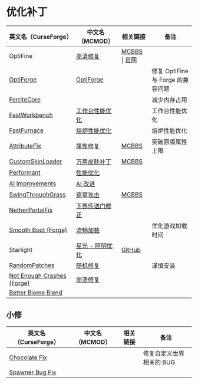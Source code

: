# 优化补丁

| 英文名（CurseForge）                                                                                | 中文名（MCMOD）                                         | 相关链接                                                                                   | 备注                              |
| --------------------------------------------------------------------------------------------------- | ------------------------------------------------------- | ------------------------------------------------------------------------------------------ | --------------------------------- |
| OptiFine                                                                                            | [高清修复](https://www.mcmod.cn/class/36.html)          | [MCBBS](https://www.mcbbs.net/thread-606019-1-1.html) \| [官网](https://optifine.net/home) |                                   |
| [OptiForge](https://www.curseforge.com/minecraft/mc-mods/optiforge)                                 | [OptiForge](https://www.mcmod.cn/class/2395.html)       |                                                                                            | 修复 OptiFine 与 Forge 的兼容问题 |
| [FerriteCore](https://www.curseforge.com/minecraft/mc-mods/ferritecore)                             |                                                         |                                                                                            | 减少内存占用                      |
| [FastWorkbench](https://www.curseforge.com/minecraft/mc-mods/fastworkbench)                         | [工作台性能优化](https://www.mcmod.cn/class/1486.html)  |                                                                                            | 工作台性能优化                    |
| [FastFurnace](https://www.curseforge.com/minecraft/mc-mods/fastfurnace)                             | [熔炉性能优化](https://www.mcmod.cn/class/1485.html)    |                                                                                            | 熔炉性能优化                      |
| [AttributeFix](https://www.curseforge.com/minecraft/mc-mods/attributefix)                           | [属性修复](https://www.mcmod.cn/class/2264.html)        | [MCBBS](https://www.mcbbs.net/thread-939188-1-1.html)                                      | 突破原版属性上限                  |
| [CustomSkinLoader](https://www.curseforge.com/minecraft/mc-mods/customskinloader)                   | [万用皮肤补丁](https://www.mcmod.cn/class/883.html)     | [MCBBS](https://www.mcbbs.net/thread-269807-1-1.html)                                      |                                   |
| [Performant](https://www.curseforge.com/minecraft/mc-mods/performant)                               | [性能优化](https://www.mcmod.cn/class/2385.html)        |                                                                                            |                                   |
| [AI Improvements](https://www.curseforge.com/minecraft/mc-mods/ai-improvements)                     | [AI 改进](https://www.mcmod.cn/class/1480.html)         |                                                                                            |                                   |
| [SwingThroughGrass](https://www.curseforge.com/minecraft/mc-mods/swingthroughgrass)                 | [穿草攻击](https://www.mcmod.cn/class/1465.html)        | [MCBBS](https://www.mcbbs.net/thread-691271-1-1.html)                                      |                                   |
| [NetherPortalFix](https://www.curseforge.com/minecraft/mc-mods/netherportalfix)                     | [下界传送门修正](https://www.mcmod.cn/class/811.html)   |                                                                                            |                                   |
| [Smooth Boot (Forge)](https://www.curseforge.com/minecraft/mc-mods/smooth-boot-forge)               | [流畅加载](https://www.mcmod.cn/class/3422.html)        |                                                                                            | 优化游戏加载时间                  |
| Starlight                                                                                           | [星光 - 照明优化](https://www.mcmod.cn/class/3303.html) | [GitHub](https://github.com/Spottedleaf/Starlight/tree/forge)                              |                                   |
| [RandomPatches](https://www.curseforge.com/minecraft/mc-mods/randompatches)                         | [随机修复](https://www.mcmod.cn/class/2253.html)        |                                                                                            | 谨慎安装                          |
| [Not Enough Crashes (Forge)](https://www.curseforge.com/minecraft/mc-mods/not-enough-crashes-forge) | [崩溃修复](https://www.mcmod.cn/class/2441.html)        |                                                                                            |                                   |
| [Better Biome Blend](https://www.curseforge.com/minecraft/mc-mods/better-biome-blend)               |                                                         |                                                                                            |                                   |

## 小修

| 英文名（CurseForge）                                                        | 中文名（MCMOD） | 相关链接 | 备注                     |
| --------------------------------------------------------------------------- | --------------- | -------- | ------------------------ |
| [Chocolate Fix](https://www.curseforge.com/minecraft/mc-mods/chocolate-fix) |                 |          | 修复自定义世界相关的 BUG |
| [Spawner Bug Fix](https://www.curseforge.com/minecraft/mc-mods/spawner-fix) |                 |          |                          |
